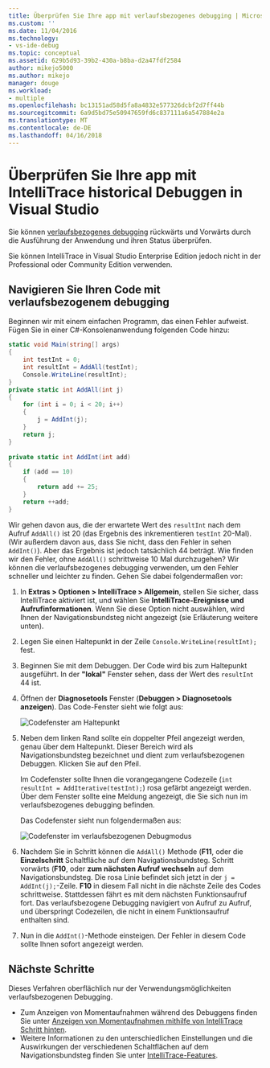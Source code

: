 ```yaml
---
title: Überprüfen Sie Ihre app mit verlaufsbezogenes debugging | Microsoft Docs
ms.custom: ''
ms.date: 11/04/2016
ms.technology:
- vs-ide-debug
ms.topic: conceptual
ms.assetid: 629b5d93-39b2-430a-b8ba-d2a47fdf2584
author: mikejo5000
ms.author: mikejo
manager: douge
ms.workload:
- multiple
ms.openlocfilehash: bc13151ad58d5fa8a4832e577326dcbf2d7ff44b
ms.sourcegitcommit: 6a9d5bd75e50947659fd6c837111a6a547884e2a
ms.translationtype: MT
ms.contentlocale: de-DE
ms.lasthandoff: 04/16/2018
---
```

# <a name="inspect-your-app-with-intellitrace-historical-debugging-in-visual-studio"></a>Überprüfen Sie Ihre app mit IntelliTrace historical Debuggen in Visual Studio
Sie können [verlaufsbezogenes debugging](../debugger/historical-debugging.md) rückwärts und Vorwärts durch die Ausführung der Anwendung und ihren Status überprüfen.  
  
Sie können IntelliTrace in Visual Studio Enterprise Edition jedoch nicht in der Professional oder Community Edition verwenden.  
  
## <a name="navigate-your-code-with-historical-debugging"></a>Navigieren Sie Ihren Code mit verlaufsbezogenem debugging  
 Beginnen wir mit einem einfachen Programm, das einen Fehler aufweist. Fügen Sie in einer C#-Konsolenanwendung folgenden Code hinzu:  
  
```csharp  
static void Main(string[] args)  
{  
    int testInt = 0;  
    int resultInt = AddAll(testInt);  
    Console.WriteLine(resultInt);  
}  
private static int AddAll(int j)  
{  
    for (int i = 0; i < 20; i++)  
    {  
        j = AddInt(j);  
    }  
    return j;  
}  
  
private static int AddInt(int add)  
{  
    if (add == 10)  
    {  
        return add += 25;  
    }  
    return ++add;  
}  
```  
  
 Wir gehen davon aus, die der erwartete Wert des `resultInt` nach dem Aufruf `AddAll()` ist 20 (das Ergebnis des inkrementieren `testInt` 20-Mal). (Wir außerdem davon aus, dass Sie nicht, dass den Fehler in sehen `AddInt()`). Aber das Ergebnis ist jedoch tatsächlich 44 beträgt. Wie finden wir den Fehler, ohne `AddAll()` schrittweise 10 Mal durchzugehen? Wir können die verlaufsbezogenes debugging verwenden, um den Fehler schneller und leichter zu finden. Gehen Sie dabei folgendermaßen vor:  
  
1.  In **Extras > Optionen > IntelliTrace > Allgemein**, stellen Sie sicher, dass IntelliTrace aktiviert ist, und wählen Sie **IntelliTrace-Ereignisse und Aufrufinformationen**. Wenn Sie diese Option nicht auswählen, wird Ihnen der Navigationsbundsteg nicht angezeigt (sie Erläuterung weitere unten).  
  
2.  Legen Sie einen Haltepunkt in der Zeile `Console.WriteLine(resultInt);` fest.  
  
3.  Beginnen Sie mit dem Debuggen. Der Code wird bis zum Haltepunkt ausgeführt. In der **"lokal"** Fenster sehen, dass der Wert des `resultInt` 44 ist.  
  
4.  Öffnen der **Diagnosetools** Fenster (**Debuggen > Diagnosetools anzeigen**). Das Code-Fenster sieht wie folgt aus:  
  
     ![Codefenster am Haltepunkt](../debugger/media/historicaldebuggingbreakpoint.png "HistoricalDebuggingBreakpoint")  
  
5.  Neben dem linken Rand sollte ein doppelter Pfeil angezeigt werden, genau über dem Haltepunkt. Dieser Bereich wird als Navigationsbundsteg bezeichnet und dient zum verlaufsbezogenen Debuggen. Klicken Sie auf den Pfeil.  
  
     Im Codefenster sollte Ihnen die vorangegangene Codezeile (`int resultInt = AddIterative(testInt);`) rosa gefärbt angezeigt werden. Über dem Fenster sollte eine Meldung angezeigt, die Sie sich nun im verlaufsbezogenes debugging befinden.  
  
     Das Codefenster sieht nun folgendermaßen aus:  
  
     ![Codefenster im verlaufsbezogenen Debugmodus](../debugger/media/historicaldebuggingback.png "HistoricalDebuggingBack")  
  
6.  Nachdem Sie in Schritt können die `AddAll()` Methode (**F11**, oder die **Einzelschritt** Schaltfläche auf dem Navigationsbundsteg. Schritt vorwärts (**F10**, oder **zum nächsten Aufruf wechseln** auf dem Navigationsbundsteg. Die rosa Linie befindet sich jetzt in der `j = AddInt(j);`-Zeile. **F10** in diesem Fall nicht in die nächste Zeile des Codes schrittweise. Stattdessen fährt es mit dem nächsten Funktionsaufruf fort. Das verlaufsbezogene Debugging navigiert von Aufruf zu Aufruf, und überspringt Codezeilen, die nicht in einem Funktionsaufruf enthalten sind.  
  
7.  Nun in die `AddInt()`-Methode einsteigen. Der Fehler in diesem Code sollte Ihnen sofort angezeigt werden.  

## <a name="next-steps"></a>Nächste Schritte

Dieses Verfahren oberflächlich nur der Verwendungsmöglichkeiten verlaufsbezogenen Debugging.

- Zum Anzeigen von Momentaufnahmen während des Debuggens finden Sie unter [Anzeigen von Momentaufnahmen mithilfe von IntelliTrace Schritt hinten](../debugger/how-to-use-intellitrace-step-back.md).
- Weitere Informationen zu den unterschiedlichen Einstellungen und die Auswirkungen der verschiedenen Schaltflächen auf dem Navigationsbundsteg finden Sie unter [IntelliTrace-Features](../debugger/intellitrace-features.md).